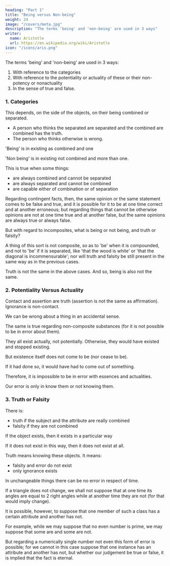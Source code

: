 ```yaml
---
heading: "Part 1"
title: "Being versus Non-being"
weight: 24
image: "/covers/meta.jpg"
description: "The terms 'being' and 'non-being' are used in 3 ways"
writer:
  name: Aristotle 
  url: https://en.wikipedia.org/wiki/Aristotle
icon: "/icons/aris.png"
---
```



The terms 'being' and 'non-being' are used in 3 ways:

1. With reference to the categories
2. With reference to the potentiality or actuality of these or their non-potency or nonactuality
3. In the sense of true and false. 


### 1. Categories

This depends, on the side of the objects, on their being combined or separated.

- A person who thinks the separated are separated and the combined are combined has the truth.
- The person who thinks otherwise is wrong.
 <!-- while he whose thought is in a state contrary to that of the objects is in error. -->

<!-- When truth or falsity present or absent? -->

<!-- It is not because we think truly that you are pale, that you are pale, but because you are pale we who say this have the truth.  -->

'Being' is in existing as combined and one

'Non being' is in existing not combined and more than one. 

This is true when some things:
- are always combined and cannot be separated
- are always separated and cannot be combined
- are capable either of combination or of separation


Regarding contingent facts, then, the same opinion or the same statement comes to be false and true, and it is possible for it to be at one time correct and at another erroneous; but regarding things that cannot be otherwise opinions are not at one time true and at another false, but the same opinions are always true or always false.

But with regard to incomposites, what is being or not being, and truth or falsity? 

A thing of this sort is not composite, so as to 'be' when it is compounded, and not to 'be' if it is separated, like 'that the wood is white' or 'that the diagonal is incommensurable'; nor will truth and falsity be still present in the same way as in the previous cases. 

Truth is not the same in the above cases. And so, being is also not the same.

<!-- But (a) truth or falsity is as follows-- -->


### 2. Potentiality Versus Actuality

Contact and assertion are truth (assertion is not the same as affirmation). Ignorance is non-contact. 

We can be wrong about a thing in an accidental sense.

The same is true regarding non-composite substances (for it is not possible to be in error about them). 

They all exist actually, not potentially. Otherwise, they would have existed and stopped existing.

<!-- being -->
But existence itself does not come to be (nor cease to be).

If it had done so, it would have had to come out of something. 

Therefore, it is impossible to be in error with essences and actualities.

Our error is only in know them or not knowing them.

<!-- But we do inquire what they are, viz. whether they are of such and such a nature or not. -->


### 3. Truth or Falsity

There is:
- truth if the subject and the attribute are really combined
- falsity if they are not combined

If the object exists, then it exists in a particular way

If it does not exist in this way, then it does not exist at all.

Truth means knowing these objects. It means:
- falsity and error do not exist
- only ignorance exists 

<!-- -and not an ignorance which is like blindness; for blindness is akin to a total absence of the faculty of thinking. -->

In unchangeable things there can be no error in respect of time. 

If a triangle does not change, we shall not suppose that at one time its angles are equal to 2 right angles while at another time they are not (for that would imply change). 

It is possible, however, to suppose that one member of such a class has a certain attribute and another has not.

For example, while we may suppose that no even number is prime, we may suppose that some are and some are not. 

But regarding a numerically single number not even this form of error is possible; for we cannot in this case suppose that one instance has an attribute and another has not, but whether our judgement be true or false, it is implied that the fact is eternal.

